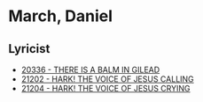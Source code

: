 # March, Daniel

## Lyricist

- [20336 - THERE IS A BALM IN GILEAD](/hymns/20336.md)
- [21202 - HARK! THE VOICE OF JESUS CALLING](/hymns/21202.md)
- [21204 - HARK! THE VOICE OF JESUS CRYING](/hymns/21204.md)

